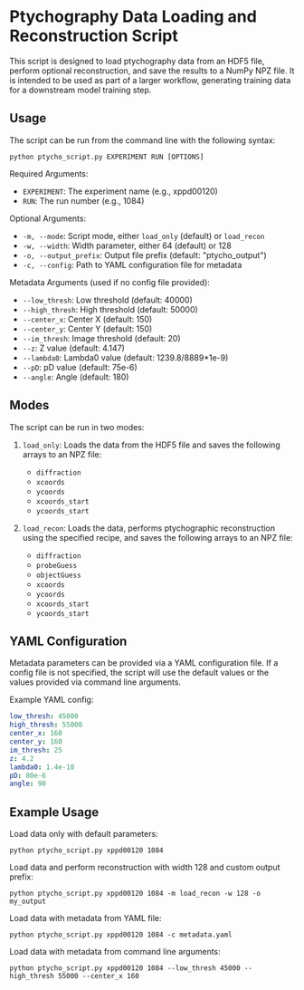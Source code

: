 # Ptychography Data Loading and Reconstruction Script

This script is designed to load ptychography data from an HDF5 file, perform optional reconstruction, and save the results to a NumPy NPZ file. It is intended to be used as part of a larger workflow, generating training data for a downstream model training step.

## Usage

The script can be run from the command line with the following syntax:

```
python ptycho_script.py EXPERIMENT RUN [OPTIONS]
```

Required Arguments:
- `EXPERIMENT`: The experiment name (e.g., xppd00120)
- `RUN`: The run number (e.g., 1084)

Optional Arguments:
- `-m, --mode`: Script mode, either `load_only` (default) or `load_recon`
- `-w, --width`: Width parameter, either 64 (default) or 128
- `-o, --output_prefix`: Output file prefix (default: "ptycho_output")
- `-c, --config`: Path to YAML configuration file for metadata

Metadata Arguments (used if no config file provided):
- `--low_thresh`: Low threshold (default: 40000)
- `--high_thresh`: High threshold (default: 50000)
- `--center_x`: Center X (default: 150)
- `--center_y`: Center Y (default: 150)  
- `--im_thresh`: Image threshold (default: 20)
- `--z`: Z value (default: 4.147)
- `--lambda0`: Lambda0 value (default: 1239.8/8889*1e-9)
- `--pD`: pD value (default: 75e-6)
- `--angle`: Angle (default: 180)

## Modes

The script can be run in two modes:

1. `load_only`: Loads the data from the HDF5 file and saves the following arrays to an NPZ file:
   - `diffraction`
   - `xcoords`
   - `ycoords` 
   - `xcoords_start`
   - `ycoords_start`

2. `load_recon`: Loads the data, performs ptychographic reconstruction using the specified recipe, and saves the following arrays to an NPZ file:
   - `diffraction`
   - `probeGuess`
   - `objectGuess`
   - `xcoords`
   - `ycoords`
   - `xcoords_start` 
   - `ycoords_start`

## YAML Configuration

Metadata parameters can be provided via a YAML configuration file. If a config file is not specified, the script will use the default values or the values provided via command line arguments.

Example YAML config:

```yaml
low_thresh: 45000
high_thresh: 55000
center_x: 160
center_y: 160
im_thresh: 25
z: 4.2
lambda0: 1.4e-10
pD: 80e-6  
angle: 90
```

## Example Usage

Load data only with default parameters:
```
python ptycho_script.py xppd00120 1084
```

Load data and perform reconstruction with width 128 and custom output prefix:
```
python ptycho_script.py xppd00120 1084 -m load_recon -w 128 -o my_output 
```

Load data with metadata from YAML file:
```
python ptycho_script.py xppd00120 1084 -c metadata.yaml
```

Load data with metadata from command line arguments:
```
python ptycho_script.py xppd00120 1084 --low_thresh 45000 --high_thresh 55000 --center_x 160
```
